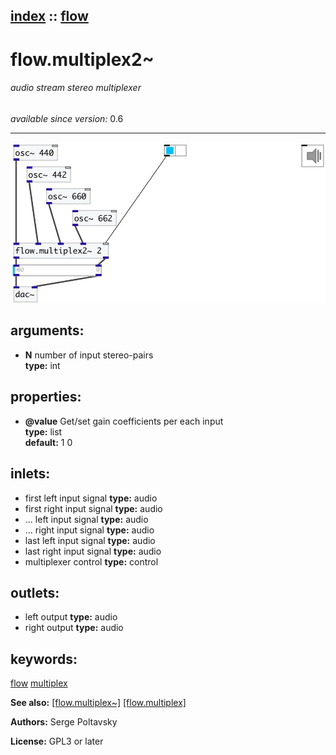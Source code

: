 [index](index.html) :: [flow](category_flow.html)
---

# flow.multiplex2~

###### audio stream stereo multiplexer

*available since version:* 0.6

---




[![example](../examples/img/flow.multiplex2~.jpg)](../examples/pd/flow.multiplex2~.pd)



## arguments:

* **N**
number of input stereo-pairs<br>
__type:__ int<br>





## properties:

* **@value** 
Get/set gain coefficients per each input<br>
__type:__ list<br>
__default:__ 1 0<br>



## inlets:

* first left input signal 
__type:__ audio<br>
* first right input signal 
__type:__ audio<br>
* ... left input signal 
__type:__ audio<br>
* ... right input signal 
__type:__ audio<br>
* last left input signal 
__type:__ audio<br>
* last right input signal 
__type:__ audio<br>
* multiplexer control 
__type:__ control<br>



## outlets:

* left output
__type:__ audio<br>
* right output
__type:__ audio<br>



## keywords:

[flow](keywords/flow.html)
[multiplex](keywords/multiplex.html)



**See also:**
[\[flow.multiplex~\]](flow.multiplex~.html)
[\[flow.multiplex\]](flow.multiplex.html)




**Authors:** Serge Poltavsky




**License:** GPL3 or later





